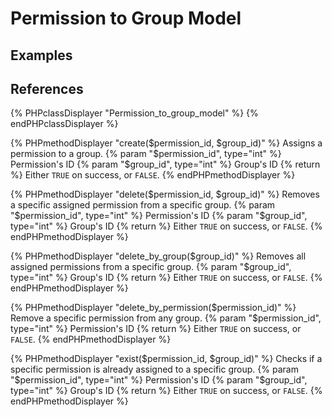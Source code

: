 # Permission to Group Model

## Examples

## References

{% PHPclassDisplayer "Permission_to_group_model" %}
{% endPHPclassDisplayer %}

{% PHPmethodDisplayer "create($permission_id, $group_id)" %}
	Assigns a permission to a group.
	{% param "$permission_id", type="int" %}
	Permission's ID
	{% param "$group_id", type="int" %}
	Group's ID
	{% return %}
	Either `TRUE` on success, or `FALSE`.
{% endPHPmethodDisplayer %}

{% PHPmethodDisplayer "delete($permission_id, $group_id)" %}
	Removes a specific assigned permission from a specific group.
	{% param "$permission_id", type="int" %}
	Permission's ID
	{% param "$group_id", type="int" %}
	Group's ID
	{% return %}
	Either `TRUE` on success, or `FALSE`.
{% endPHPmethodDisplayer %}

{% PHPmethodDisplayer "delete_by_group($group_id)" %}
	Removes all assigned permissions from a specific group.
	{% param "$group_id", type="int" %}
	Group's ID
	{% return %}
	Either `TRUE` on success, or `FALSE`.
{% endPHPmethodDisplayer %}

{% PHPmethodDisplayer "delete_by_permission($permission_id)" %}
	Remove a specific permission from any group.
	{% param "$permission_id", type="int" %}
	Permission's ID
	{% return %}
	Either `TRUE` on success, or `FALSE`.
{% endPHPmethodDisplayer %}

{% PHPmethodDisplayer "exist($permission_id, $group_id)" %}
	Checks if a specific permission is already assigned to a specific group.
	{% param "$permission_id", type="int" %}
	Permission's ID
	{% param "$group_id", type="int" %}
	Group's ID
	{% return %}
	Either `TRUE` on success, or `FALSE`.
{% endPHPmethodDisplayer %}
